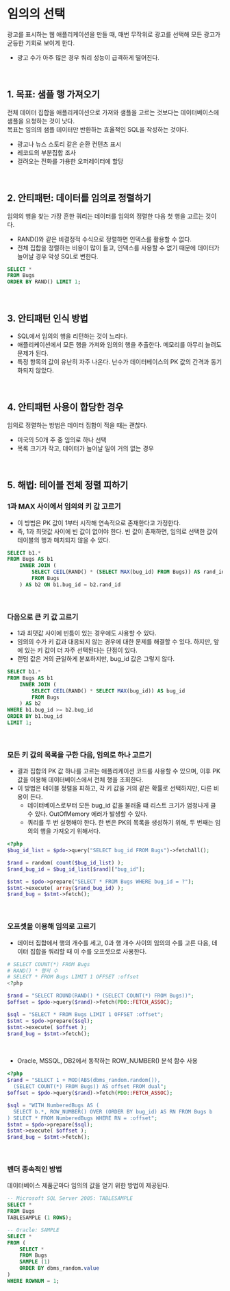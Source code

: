 # 임의의 선택

광고를 표시하는 웹 애플리케이션을 만들 때, 매번 무작위로 광고를 선택해 모든 광고가 균등한 기회로 보이게 한다.  
 - 광고 수가 아주 많은 경우 쿼리 성능이 급격하게 떨어진다.

<br/>

## 1. 목표: 샘플 행 가져오기

전체 데이터 집합을 애플리케이션으로 가져와 샘플을 고르는 것보다는 데이터베이스에 샘플을 요청하는 것이 낫다.  
목표는 임의의 샘플 데이터만 반환하는 효율적인 SQL을 작성하는 것이다.  
 - 광고나 뉴스 스토리 같은 순환 컨텐츠 표시
 - 레코드의 부분집합 조사
 - 걸려오는 전화를 가용한 오퍼레이터에 할당

<br/>

## 2. 안티패턴: 데이터를 임의로 정렬하기

임의의 행을 찾는 가장 흔한 쿼리는 데이터를 임의의 정렬한 다음 첫 행을 고르는 것이다.  
 - RAND()와 같은 비결정적 수식으로 정렬하면 인덱스를 활용할 수 없다.
 - 전체 집합을 정렬하는 비용이 많이 들고, 인덱스를 사용할 수 없기 때문에 데이터가 늘어날 경우 악성 SQL로 변한다.
```sql
SELECT *
FROM Bugs
ORDER BY RAND() LIMIT 1;
```
<br/>

## 3. 안티패턴 인식 방법

 - SQL에서 임의의 행을 리턴하는 것이 느리다.
 - 애플리케이션에서 모든 행을 가져와 임의의 행을 추출한다. 메모리를 아무리 늘려도 문제가 된다.
 - 특정 항목의 값이 유난히 자주 나온다. 난수가 데이터베이스의 PK 값의 간격과 동기화되지 않았다.

<br/>

## 4. 안티패턴 사용이 합당한 경우

임의로 정렬하는 방법은 데이터 집합이 적을 때는 괜찮다.  
 - 미국의 50개 주 중 임의로 하나 선택
 - 목록 크기가 작고, 데이터가 늘어날 일이 거의 없는 경우

<br/>

## 5. 해법: 테이블 전체 정렬 피하기

### 1과 MAX 사이에서 임의의 키 값 고르기

 - 이 방법은 PK 값이 1부터 시작해 연속적으로 존재한다고 가정한다.
 - 즉, 1과 최댓값 사이에 빈 값이 없어야 한다. 빈 값이 존재하면, 임의로 선택한 값이 테이블의 행과 매치되지 않을 수 있다.
```sql
SELECT b1.*
FROM Bugs AS b1
    INNER JOIN (
        SELECT CEIL(RAND() * (SELECT MAX(bug_id) FROM Bugs)) AS rand_id
        FROM Bugs
    ) AS b2 ON b1.bug_id = b2.rand_id
```
<br/>

### 다음으로 큰 키 값 고르기

 - 1과 최댓값 사이에 빈틈이 있는 경우에도 사용할 수 있다.
 - 임의의 수가 키 값과 대응되지 않는 경우에 대한 문제를 해결할 수 있다. 하지만, 앞에 있는 키 값이 더 자주 선택된다는 단점이 있다.
 - 랜덤 값은 거의 균일하게 분포하지만, bug_id 값은 그렇지 않다.
```sql
SELECT b1.*
FROM Bugs AS b1
    INNER JOIN (
        SELECT CEIL(RAND() * SELECT MAX(bug_id)) AS bug_id
        FROM Bugs
    ) AS b2
WHERE b1.bug_id >= b2.bug_id
ORDER BY b1.bug_id
LIMIT 1;
```
<br/>

### 모든 키 값의 목록을 구한 다음, 임의로 하나 고르기

 - 결과 집합의 PK 값 하나를 고르는 애플리케이션 코드를 사용할 수 있으며, 이후 PK 값을 이용해 데이터베이스에서 전체 행을 조회한다.
 - 이 방법은 테이블 정렬을 피하고, 각 키 값을 거의 같은 확률로 선택하지만, 다른 비용이 든다.
    - 데이터베이스로부터 모든 bug_id 값을 불러올 떄 리스트 크기가 엄청나게 클 수 있다. OutOfMemory 에러가 발생할 수 있다.
    - 쿼리를 두 번 실행해야 한다. 한 번은 PK의 목록을 생성하기 위해, 두 번째는 임의의 행을 가져오기 위해서다.
```php
<?php
$bug_id_list = $pdo->query("SELECT bug_id FROM Bugs")->fetchAll();

$rand = random( count($bug_id_list) );
$rand_bug_id = $bug_id_list[$rand]["bug_id"];

$stmt = $pdo->prepare("SELECT * FROM Bugs WHERE bug_id = ?");
$stmt->execute( array($rand_bug_id) );
$rand_bug = $stmt->fetch();
```
<br/>

### 오프셋을 이용해 임의로 고르기

 - 데이터 집합에서 행의 개수를 세고, 0과 행 개수 사이의 임의의 수를 고른 다음, 데이터 집합을 쿼리할 때 이 수를 오프셋으로 사용한다.
```php
# SELECT COUNT(*) FROM Bugs
# RAND() * 행의 수
# SELECT * FROM Bugs LIMIT 1 OFFSET :offset
<?php

$rand = "SELECT ROUND(RAND() * (SELECT COUNT(*) FROM Bugs))";
$offset = $pdo->query($rand)->fetch(PDO::FETCH_ASSOC);

$sql = "SELECT * FROM Bugs LIMIT 1 OFFSET :offset";
$stmt = $pdo->prepare($sql);
$stmt->execute( $offset );
$rand_bug = $stmt->fetch();
```
<br/>

 - Oracle, MSSQL, DB2에서 동작하는 ROW_NUMBER() 분석 함수 사용
```php
<?php
$rand = "SELECT 1 + MOD(ABS(dbms_random.random()),
  (SELECT COUNT(*) FROM Bugs)) AS offset FROM dual";
$offset = $pdo->query($rand)->fetch(PDO::FETCH_ASSOC);

$sql = "WITH NumberedBugs AS (
  SELECT b.*, ROW_NUMBER() OVER (ORDER BY bug_id) AS RN FROM Bugs b
) SELECT * FROM NumberedBugs WHERE RN = :offset";
$stmt = $pdo->prepare($sql);
$stmt->execute( $offset );
$rand_bug = $stmt->fetch();
```
<br/>

### 벤더 종속적인 방법

데이터베이스 제품군마다 임의의 값을 얻기 위한 방법이 제공된다.  
```sql
-- Microsoft SQL Server 2005: TABLESAMPLE
SELECT * 
FROM Bugs 
TABLESAMPLE (1 ROWS);

-- Oracle: SAMPLE
SELECT *
FROM (
    SELECT *
    FROM Bugs
    SAMPLE (1)
    ORDER BY dbms_random.value
)
WHERE ROWNUM = 1;
```

